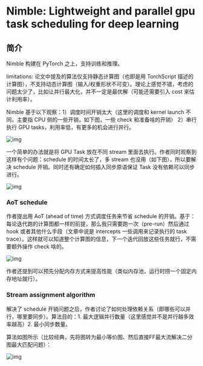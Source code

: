 # Nimble: Lightweight and parallel gpu task scheduling for deep learning

## 简介

Nimble 构建在 PyTorch 之上，支持训练和推理。

limitations: 论文中提及的算法仅支持静态计算图（也即是用 TorchScript 描述的计算图），不支持动态计算图（输入/权重形状不可变）。理论上感觉不错，考虑的问题太少了，比如让并行最大化，并不一定是最优解（可能还需要引入 cost 来估计利用率）。

Nimble 基于以下观察：1）调度时间开销太大（这里的调度和 kernel launch 不同，主要指 CPU 侧的一些开销，如下图，一些 check 和准备啥的开销） 2）串行执行 GPU tasks，利用率低，有更多的机会进行并行。

![img](https://cdn.nlark.com/yuque/0/2024/png/35914228/1721045715086-7073bb88-2d62-4aa0-b330-ea15db4417f7.png)

一个简单的办法就是将 GPU Task 放在不同 stream 里面去执行。作者同时观察到这样有个问题：schedule 的时间太长了，多 stream 也没用（如下图），所以要解决 schedule 开销。同时还有确定如何插入同步原语保证 Task 没有依赖可以同步进行。

![img](https://cdn.nlark.com/yuque/0/2024/png/35914228/1721045787681-8af25ddc-911e-4fd4-b332-102dcc284d60.png)

### AoT schedule
作者提出用 AoT (ahead of time) 方式调度任务来节省 schedule 的开销。基于：每论迭代跑的计算图都一样的前提，那么我只需要跑一次（pre-run）然后通过 hook 或者其他什么手段（文章中说是 intercepts 一些调用来记录执行的 task trace）。这样就可以知道整个计算图的信息，下一个迭代回放这些任务就行，不需要额外操作 check 啥的。

![img](https://cdn.nlark.com/yuque/0/2024/png/35914228/1721046032101-02621fbb-affe-4394-ac75-286adcf34ad1.png)

作者还提到可以预先分配内存方式来提高性能（类似内存池，运行时捞一个固定内存地址就行）。

### Stream assignment algorithm

解决了 schedule 开销问题之后，作者讨论了如何处理依赖关系（即哪些可以并行，哪里要同步）。算法目的：1. 最大逻辑并行数量（这里感觉并不是并行越多效率越高）2. 最小同步数量。

算法如图所示（比较经典，先将图转为最小等价图、然后直接FF最大流解决二分图最大匹配问题）：

![img](https://cdn.nlark.com/yuque/0/2024/png/35914228/1721046489490-1205d1aa-0669-4fa0-a2cb-dcb963d1e61b.png)


